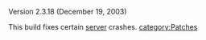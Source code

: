 Version 2.3.18 (December 19, 2003)

This build fixes certain [server](/server "wikilink") crashes.
[category:Patches](/category:Patches "wikilink")
